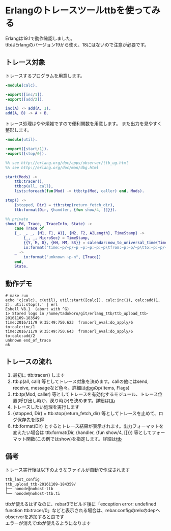 # Erlangのトレースツールttbを使ってみる
Erlangは19.1で動作確認しました。  
ttbはErlangのバージョン19から使え、18にはないので注意が必要です。

## トレース対象

トレースするプログラムを用意します。

```erlang:calc.erl
-module(calc).

-export([inc/1]).
-export([add/2]).

inc(A) -> add(A, 1).
add(A, B) -> A + B.
```

トレース処理はやや煩雑ですので便利関数を用意します。
また出力を見やすく整形します。

```erlang:util.erl
-module(util).

-export([start/1]).
-export([stop/0]).

%% see http://erlang.org/doc/apps/observer/ttb_ug.html
%% see http://erlang.org/doc/man/dbg.html

start(Mods) ->
    ttb:tracer(),
    ttb:p(all, call),
    lists:foreach(fun(Mod) -> ttb:tp(Mod, caller) end, Mods).

stop() ->
    {stopped, Dir} = ttb:stop(return_fetch_dir),
    ttb:format(Dir, {handler, {fun show/4, []}}).

%% private
show(_Fd, Trace, _TraceInfo, State) ->
    case Trace of
    {_, _, _, {M1, F1, A1}, {M2, F2, A2Length}, TimeStamp} ->
        {_, _, MicroSec} = TimeStamp,
        {{Y, M, D}, {HH, MM, SS}} = calendar:now_to_universal_time(TimeStamp),
        io:format("time:~p/~p/~p ~p:~p:~p:~p\tfrom:~p:~p/~p\tto:~p:~p/~p~n", [Y, M, D, HH, MM, SS, MicroSec / 1000.0, M2, F2, A2Length, M1, F1, length(A1)]);
    _ ->
        io:format("unknown ~p~n", [Trace])
    end,
    State.
```

## 動作デモ
```shell
# make run
echo 'c(calc), c(util), util:start([calc]), calc:inc(1), calc:add(1, 2), util:stop().' | erl
Eshell V8.1  (abort with ^G)
1> Stored logs in /home/tadokoro/git/erlang_ttb/ttb_upload_ttb-20161109-183549
time:2016/11/9 9:35:49:750.623  from:erl_eval:do_apply/6    to:calc:inc/1
time:2016/11/9 9:35:49:750.643  from:erl_eval:do_apply/6    to:calc:add/2
unknown end_of_trace
ok
```

## トレースの流れ
1. 最初に ttb:tracer() します
2. ttb:p(all, call) 等としてトレース対象を決めます。callの他にはsend, receive, messageなど色々。詳細は[dbg](http://erlang.org/doc/man/dbg.html)のp(Items, Flags)
3. ttb:tp(Mod, caller) 等としてトレースを有効化するモジュール、トレース位置(呼び出し時か、戻り時か)を決めます。詳細は[ttb](http://erlang.org/doc/man/ttb.html)
4. トレースしたい処理を実行します
5. {stopped, Dir} = ttb:stop(return_fetch_dir) 等としてトレースを止めて、ログ保存先を取得
6. ttb:format(Dir) とするとトレース結果が表示されます。出力フォーマットを変えたい場合は ttb:format(Dir, {handler, {fun show/4, []}}) 等としてフォーマット関数(この例ではshow)を指定します。詳細は[ttb](http://erlang.org/doc/man/ttb.htm)

## 備考
トレース実行後は以下のようなファイルが自動で作成されます

```txt
ttb_last_config
ttb_upload_ttb-20161109-184359/
├── nonode@nohost-ttb
└── nonode@nohost-ttb.ti
```

ttbが使えるはずなのに、rebar3でビルド後に「exception error: undefined function ttb:tracer/0」などと表示される場合は、rebar.configのrelxのdepへobserverを追加すると良です  
エラーが消えてttbが使えるようになります
